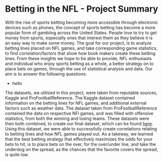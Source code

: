 # Betting in the NFL - Project Summary
With the rise of sports betting becoming more accessible through electronic devices such as phones, the concept of sports betting has become a more popular form of gambling across the United States. People love to try to get money from sports, especially ones that interest them as they believe it is an easy way to make some money. The goal for our project, is to analyze betting lines placed on NFL games, and take corresponding game statistics, to find correlation/factors that show how book makers create these betting lines. From these insights we hope to be able to provide, NFL enthusiasts and individual who enjoy sports betting as a whole, a better strategy on to place bets on games, through the use of statistical analysis and data. Our aim is to answer the following questions:

- hello


The datasets, we utilized in this project, were taken from reputable sources, Kaggle and ProFootballReference. The Kaggle dataset contained information on the betting lines for NFL games, and additional external factors such as weather data. The dataset taken from ProFootballReference contained the data on respective NFl games, and was filled with offensive statistics, from both the winning and losing teams. These datasets were then both combined, to create our final dataset, which can be found [here](datasets/game_bets.csv). Using this dataset, we were able to successfully create correlations relating to betting lines and how NFL games played out. As a takeway, we learned that the best betting strategy that effectively maximizes the odds for your bets to hit, is to place bets on the over, for the over/under line, and take the underdog on the spread, as the chances that the favorite covers the spread, is quite low. 
